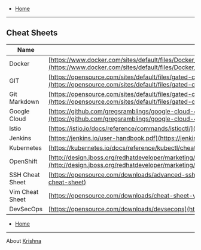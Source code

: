 
- [Home](README.md)
***

## Cheat Sheets

| Name | URL  |
| ------------- |-------------|
| Docker | [https://www.docker.com/sites/default/files/Docker_CheatSheet_08.09.2016_0.pdf](https://www.docker.com/sites/default/files/Docker_CheatSheet_08.09.2016_0.pdf) |
| GIT | [https://opensource.com/sites/default/files/gated-content/cheat_sheet_git_final.pdf](https://opensource.com/sites/default/files/gated-content/cheat_sheet_git_final.pdf) |
| Git Markdown | [https://opensource.com/sites/default/files/gated-content/markdown_cheat_sheet_opensource.com_.pdf](https://opensource.com/sites/default/files/gated-content/markdown_cheat_sheet_opensource.com_.pdf)  |
| Google Cloud | [https://github.com/gregsramblings/google-cloud-4-words/raw/master/Brochure.pdf](https://github.com/gregsramblings/google-cloud-4-words/raw/master/Brochure.pdf)  |
| Istio | [https://istio.io/docs/reference/commands/istioctl/](https://istio.io/docs/reference/commands/istioctl/) |
| Jenkins | [https://jenkins.io/user-handbook.pdf](https://jenkins.io/user-handbook.pdf) |
| Kubernetes | [https://kubernetes.io/docs/reference/kubectl/cheatsheet/](https://kubernetes.io/docs/reference/kubectl/cheatsheet/) |
| OpenShift | [http://design.jboss.org/redhatdeveloper/marketing/openshift_cheatsheet/cheatsheet/images/openshift_cheat_sheet_r3v1.pdf](http://design.jboss.org/redhatdeveloper/marketing/openshift_cheatsheet/cheatsheet/images/openshift_cheat_sheet_r3v1.pdf) | 
| SSH Cheat Sheet | [https://opensource.com/downloads/advanced-ssh-cheat-sheet](https://opensource.com/downloads/advanced-ssh-cheat-sheet)  |
| Vim Cheat Sheet | [https://opensource.com/downloads/cheat-sheet-vim](https://opensource.com/downloads/cheat-sheet-vim)  |
| DevSecOps | [https://opensource.com/downloads/devsecops](https://opensource.com/downloads/devsecops)  |

- [Home](README.md)
***

<!--
|  | [ ]( )  |
|  | [ ]( )  |
|  | [ ]( )  |
-->


About [Krishna](https://www.linkedin.com/in/krishnamanchikalapudi/)

